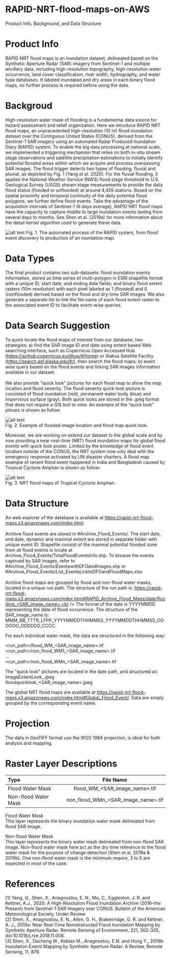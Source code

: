 # RAPID-NRT-flood-maps-on-AWS
Product Info, Background, and Data Structure

# Product Info
RAPID NRT flood maps is an inundation dataset, delineated based on the Synthetic Aperture Radar (SAR) imagery from Sentinel-1 and multiple ancillary data, including high-resolution topography, high-resolution water occurrence, land cover classification, river width, hydrography, and water type databases. It labeled inundated and dry areas in each binary flood maps, no further process is required before using the data.

# Backgroud
High-resolution water mask of flooding is a fundamental data source for hazard assessment and relief organization. Here we introduce RAPID NRT flood maps, an unprecedented high-resolution (10 m) flood inundation dataset over the Contiguous United States (CONUS), derived from the Sentinel-1 SAR imagery using an automated Radar Produced Inundation Diary (RAPID) system. To enable the big data processing at national scale, we implemented a triggering mechanism that relies on both in-situ stream stage observations and satellite precipitation estimations to initially identify potential flooded areas within which we acquire and process overpassing SAR images. The flood trigger detects two types of flooding, fluvial and pluvial, as depicted by Fig. 1 (Yang et al. 2020). For the fluvial flooding, it applies the National Weather Service (NWS) flood stage threshold to U.S. Geological Survey (USGS) stream stage measurements to provide the daily flood status (flooded or unflooded) at around 4,455 stations. Based on the spatial proximity and temporal continuity of the daily potential flood polygons, we further define flood events. Take the advantage of the acquisition intervals of Sentinel-1 (6 days average), RAPID NRT flood maps have the capacity to capture middle to large inundation events lasting from several days to months. See Shen et al. (2019a) for more information about the detail kernel algorithm used to generate these data.<br />

![alt text](https://github.com/QingYang6/RAPID-NRT-flood-maps-on-AWS/blob/master/Figure%201.png)
Fig. 1. The automated process of the RAPID system, from flood event discovery to production of an inundation map.


# Data Types
The final product contains two sub-datasets:  flood inundation events information, stored as time series of multi-polygon in ESRI shapefile format with a unique ID, start date, and ending date fields; and binary flood extent rasters (10m resolution) with each pixel labeled as 1 (flooded) and 0 (nonflooded) derived based on the flood and dry-time SAR images.  We also generate a separate list to link the file name of each flood extent raster to the associated event ID to facilitate event-wise queries.<br />


# Data Search Suggestion
To quick locate the flood maps of interest from our database, two strategies: a) find the SAR image ID and date using extent based Web searching interface, such as Copernicus Open Accessed Hub (https://scihub.copernicus.eu/dhus/#/home) or Alaksa Satellite Facility (https://search.asf.alaska.edu/#/), then search the flood maps; b) event wise query based on the flood events and linking SAR images information available in our dataset. <br /><br />
We also provide "quick look" pictures for each flood map to show the map location and flood severity. The flood severity quick look picture is consisted of flood inundation (red), permanent water body (blue) and impervious surface (gray). Both quick looks are stored in the .jpeg format that does not require a GIS tool to view. An example of the “quick look” pitrues is shown as follow:<br />

![alt text](https://github.com/QingYang6/RAPID-NRT-flood-maps-on-AWS/blob/master/FloodMap_quicklookexample.png)<br />
Fig. 2. Example of flooded image location and flood map quick look.

Moreover, we are working on extend our dataset to the global scale and by now providing a near-real-time (NRT) flood inundation maps for global flood events with quick look poster. Limited by the knowledge of flood event location outside of the CONUS, the NRT system now only deal with the emergency response activated by UN disaster charters. A flood map example of recent flood event happened in India and Bangladesh caused by Tropical Cyclone Amphan is shown as follow:<br />

![alt text](https://github.com/QingYang6/RAPID-NRT-flood-maps-on-AWS/blob/master/Flood%20maps%20Cyclone%20Amphan%200522%20M.png)<br />
Fig. 3. NRT flood maps of Tropical Cyclone Amphan.

# Data Structure
An web explorer of the database is available at  https://rapid-nrt-flood-maps.s3.amazonaws.com/index.html. <br /><br />
Archive flood events are stored in #Archive_Flood_Events/. The start date, end date, dynamic and maximal extent are stored in separate folder with unique event ID. Shapefile consist of the maximal potential flooded zone from all flood events is locate at Archive_Flood_Events/TotalFloodEventsInfo.shp. To browse the events captrued by SAR images, refer to #Archive_Flood_Events/EventswithDFOandImages.shp or #Archive_Flood_Events/List_EventsLinktoDFOandFloodMaps.xlsx <br /><br />
Archive flood maps are grouped by flood and non-flood water masks, located in a unique run path. The structure of the run path is: https://rapid-nrt-flood-maps.s3.amazonaws.com/index.html#RAPID_Archive_Flood_Maps/date/flooding_<SAR_image_name>.<br />
The format of the date is YYYYMMDD representing the date of flood occurrence. The structure of the SAR_image_name is: MMM_BB_TTTR_LFPP_YYYYMMDDTHHMMSS_YYYYMMDDTHHMMSS_OOOOOO_DDDDDD_CCCC. <br />

For each individual water mask, the data are structured in the following way:

<run_path>/flood_WM_<SAR_image_name>.tif<br />
<run_path>/non_flood_WM1_<SAR_image_name>.tif<br />
…<br />
<run_path>/non_flood_WMn_<SAR_image_name>.tif<br />

The "quick look" pictures are located in the date path, and structured as:
ImageExtentLook_<CCCC>.jpeg<br />
floodquicklook_<SAR_image_name>.jpeg<br />
 
The global NRT flood maps are available at https://rapid-nrt-flood-maps.s3.amazonaws.com/index.html#Global_Flood_Event/. Data are simply grouped by the corresponding event name. 

# Projection
The data in GeoTIFF format use the WGS 1984 projection, is ideal for both analysis and mapping.

# Raster Layer Descriptions
| Type       | File Name     |
| :------------- | :----------: |
|  Flood Water Mask | flood_WM_<SAR_image_name>.tif   |
| Non-flood Water Mask   | non_flood_WMn_<SAR_image_name>.tif  |

Flood Water Mask<br />
This layer represents the binary inundation water mask delineated from flood SAR image.

Non-flood Water Mask<br />
This layer represents the binary water mask delineated from non-flood SAR image. Non-flood water mask here act as the dry time reference to the flood water mask for the purpose of change detection (Shen et al, 2019a & 2019b).  One non-flood water mask is the minimum require, 3 to 5 are expected in most of the case.

# References
[1]  Yang, Q., Shen, X., Anagnostou, E. N., Mo, C., Eggleston, J. R. and Kettner, A.J., 2020: A High-Resolution Flood Inundation Archive (2016–the Present) from Sentinel-1 SAR
Imagery over CONUS. Bulletin of the American Meteorological Society, Under Review.<br />
[2]  Shen, X., Anagnostou, E. N., Allen, G. H., Brakenridge, G. R. and Kettner, A. J., 2019a: Near Real-Time Nonobstructed Flood Inundation Mapping by Synthetic Aperture Radar. Remote Sensing of Environment, 221, 302-335, doi:10.1016/j.rse.2018.11.008.<br />
[3]  Shen, X., Dacheng W., Kebiao M., Anagnostou, E.N. and Hong Y., 2019b: Inundation Extent Mapping by Synthetic Aperture Radar: A Review, Remote Sensing, 11, 879.


